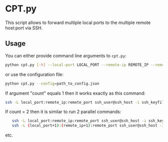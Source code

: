 # CPT.py

This script allows to forward multiple local ports to the multiple remote host:port via SSH.

## Usage

You can either provide command line arguments to `cpt.py`:

```bash
python cpt.py [-h] --local-port LOCAL_PORT --remote-ip REMOTE_IP --remote-port REMOTE_PORT [--count COUNT] --ssh-host SSH_HOST [--ssh-port SSH_PORT] --ssh-user SSH_USER --ssh-keyfile SSH_KEYFILE
```

or use the configuration file:

```bash
python cpt.py --config=path_to_config.json
```

If argument "count" equals 1 then it works exactly as this command:

```bash
ssh -L local_port:remote_ip:remote_port ssh_user@ssh_host -i ssh_keyfile
```

If count = 2 then it is similar to run 2 parallel commands:

```bash
   ssh -L local_port:remote_ip:remote_port ssh_user@ssh_host -i ssh_keyfile
   ssh -L (local_port+1):(remote_ip+1):remote_port ssh_user@ssh_host -i ssh_keyfile
```

 etc.
